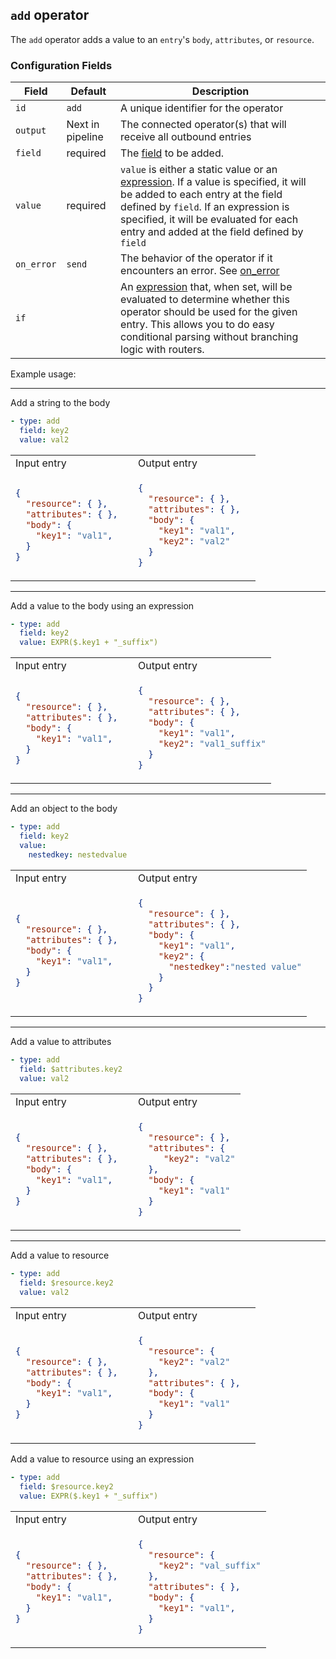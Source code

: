 ## `add` operator

The `add` operator adds a value to an `entry`'s `body`, `attributes`, or `resource`.

### Configuration Fields

| Field      | Default          | Description                                                                                                                                                                                                                              |
| ---        | ---              | ---                                                                                                                                                                                                                                      |
| `id`       | `add`    | A unique identifier for the operator                                                                                                                                                                                                     |
| `output`   | Next in pipeline | The connected operator(s) that will receive all outbound entries                                                                                                                                                                         |
| `field`      | required       | The [field](/docs/types/field.md) to be added.    
| `value`      | required       | `value` is either a static value or an [expression](https://github.com/open-telemetry/opentelemetry-log-collection/blob/main/docs/types/expression.md). If a value is specified, it will be added to each entry at the field defined by `field`. If an expression is specified, it will be evaluated for each entry and added at the field defined by `field`
| `on_error` | `send`           | The behavior of the operator if it encounters an error. See [on_error](/docs/types/on_error.md)                                                                                                                                          |
| `if`       |                  | An [expression](/docs/types/expression.md) that, when set, will be evaluated to determine whether this operator should be used for the given entry. This allows you to do easy conditional parsing without branching logic with routers. |


Example usage:
 
<hr>
Add a string to the body

```yaml
- type: add
  field: key2
  value: val2
```

<table>
<tr><td> Input entry </td> <td> Output entry </td></tr>
<tr>
<td>

```json
{
  "resource": { },
  "attributes": { },  
  "body": {
    "key1": "val1",
  }
}
```

</td>
<td>

```json
{
  "resource": { },
  "attributes": { },  
  "body": {
    "key1": "val1",
    "key2": "val2"
  }
}
```

</td>
</tr>
</table>

<hr>
Add a value to the body using an expression

```yaml
- type: add
  field: key2
  value: EXPR($.key1 + "_suffix")
```

<table>
<tr><td> Input entry </td> <td> Output entry </td></tr>
<tr>
<td>

```json
{
  "resource": { },
  "attributes": { },  
  "body": {
    "key1": "val1",
  }
}
```

</td>
<td>

```json
{
  "resource": { },
  "attributes": { },  
  "body": {
    "key1": "val1",
    "key2": "val1_suffix"
  }
}
```

</td>
</tr>
</table>

<hr>
Add an object to the body

```yaml
- type: add
  field: key2
  value:
    nestedkey: nestedvalue
```

<table>
<tr><td> Input entry </td> <td> Output entry </td></tr>
<tr>
<td>

```json
{
  "resource": { },
  "attributes": { },  
  "body": {
    "key1": "val1",
  }
}
```

</td>
<td>

```json
{
  "resource": { },
  "attributes": { },  
  "body": {
    "key1": "val1",
    "key2": {
      "nestedkey":"nested value"
    }
  }
}
```

</td>
</tr>
</table>

<hr>
Add a value to attributes

```yaml
- type: add
  field: $attributes.key2
  value: val2
```

<table>
<tr><td> Input entry </td> <td> Output entry </td></tr>
<tr>
<td>

```json
{
  "resource": { },
  "attributes": { },  
  "body": {
    "key1": "val1",
  }
}
```

</td>
<td>

```json
{
  "resource": { },
  "attributes": {
     "key2": "val2"
  },  
  "body": {
    "key1": "val1"
  }
}
```

</td>
</tr>
</table>

<hr>
Add a value to resource

```yaml
- type: add
  field: $resource.key2
  value: val2
```

<table>
<tr><td> Input entry </td> <td> Output entry </td></tr>
<tr>
<td>

```json
{
  "resource": { },
  "attributes": { },  
  "body": {
    "key1": "val1",
  }
}
```

</td>
<td>

```json
{
  "resource": { 
    "key2": "val2"
  },
  "attributes": { },  
  "body": {
    "key1": "val1"
  }
}
```

</td>
</tr>
</table>

Add a value to resource using an expression

```yaml
- type: add
  field: $resource.key2
  value: EXPR($.key1 + "_suffix")
```

<table>
<tr><td> Input entry </td> <td> Output entry </td></tr>
<tr>
<td>

```json
{
  "resource": { },
  "attributes": { },  
  "body": {
    "key1": "val1",
  }
}
```

</td>
<td>

```json
{
  "resource": { 
    "key2": "val_suffix"
  },
  "attributes": { },  
  "body": {
    "key1": "val1",
  }
}
```

</td>
</tr>
</table>